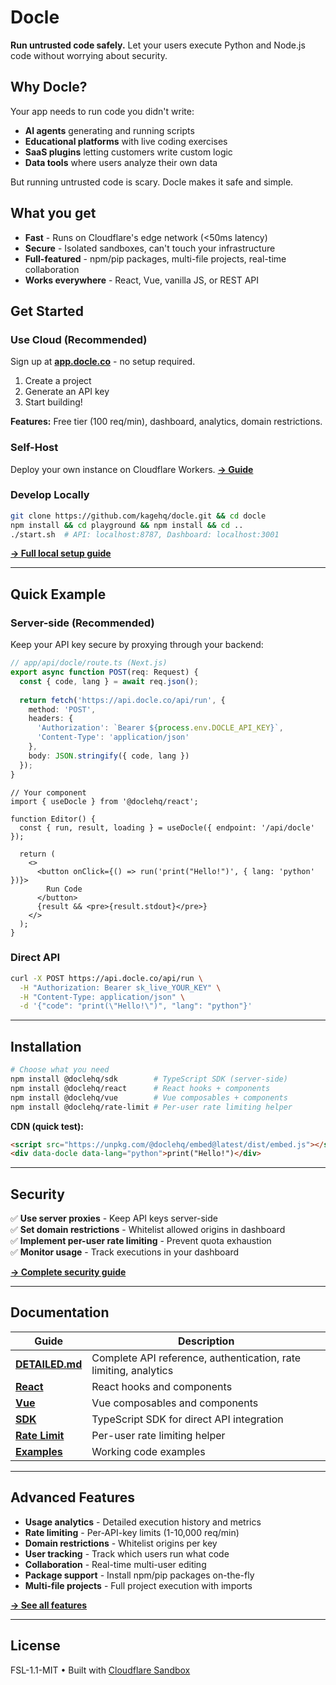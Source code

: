 # Docle

**Run untrusted code safely.** Let your users execute Python and Node.js code without worrying about security.

## Why Docle?

Your app needs to run code you didn't write:
- **AI agents** generating and running scripts
- **Educational platforms** with live coding exercises
- **SaaS plugins** letting customers write custom logic
- **Data tools** where users analyze their own data

But running untrusted code is scary. Docle makes it safe and simple.

## What you get

- **Fast** - Runs on Cloudflare's edge network (<50ms latency)
- **Secure** - Isolated sandboxes, can't touch your infrastructure  
- **Full-featured** - npm/pip packages, multi-file projects, real-time collaboration
- **Works everywhere** - React, Vue, vanilla JS, or REST API

## Get Started

### Use Cloud (Recommended)

Sign up at **[app.docle.co](https://app.docle.co)** - no setup required.

1. Create a project
2. Generate an API key
3. Start building!

**Features:** Free tier (100 req/min), dashboard, analytics, domain restrictions.

### Self-Host

Deploy your own instance on Cloudflare Workers. [**→ Guide**](DETAILED.md#deployment-guide)

### Develop Locally

```bash
git clone https://github.com/kagehq/docle.git && cd docle
npm install && cd playground && npm install && cd ..
./start.sh  # API: localhost:8787, Dashboard: localhost:3001
```

[**→ Full local setup guide**](DETAILED.md#deployment-guide)

---

## Quick Example

### Server-side (Recommended)

Keep your API key secure by proxying through your backend:

```typescript
// app/api/docle/route.ts (Next.js)
export async function POST(req: Request) {
  const { code, lang } = await req.json();
  
  return fetch('https://api.docle.co/api/run', {
    method: 'POST',
    headers: {
      'Authorization': `Bearer ${process.env.DOCLE_API_KEY}`,
      'Content-Type': 'application/json'
    },
    body: JSON.stringify({ code, lang })
  });
}
```

```tsx
// Your component
import { useDocle } from '@doclehq/react';

function Editor() {
  const { run, result, loading } = useDocle({ endpoint: '/api/docle' });
  
  return (
    <>
      <button onClick={() => run('print("Hello!")', { lang: 'python' })}>
        Run Code
      </button>
      {result && <pre>{result.stdout}</pre>}
    </>
  );
}
```

### Direct API

```bash
curl -X POST https://api.docle.co/api/run \
  -H "Authorization: Bearer sk_live_YOUR_KEY" \
  -H "Content-Type: application/json" \
  -d '{"code": "print(\"Hello!\")", "lang": "python"}'
```

---

## Installation

```bash
# Choose what you need
npm install @doclehq/sdk        # TypeScript SDK (server-side)
npm install @doclehq/react      # React hooks + components
npm install @doclehq/vue        # Vue composables + components
npm install @doclehq/rate-limit # Per-user rate limiting helper
```

**CDN (quick test):**
```html
<script src="https://unpkg.com/@doclehq/embed@latest/dist/embed.js"></script>
<div data-docle data-lang="python">print("Hello!")</div>
```

---

## Security

✅ **Use server proxies** - Keep API keys server-side  
✅ **Set domain restrictions** - Whitelist allowed origins in dashboard  
✅ **Implement per-user rate limiting** - Prevent quota exhaustion  
✅ **Monitor usage** - Track executions in your dashboard  

[**→ Complete security guide**](DETAILED.md#security--sandboxing)

---

## Documentation

| Guide | Description |
|-------|-------------|
| **[DETAILED.md](DETAILED.md)** | Complete API reference, authentication, rate limiting, analytics |
| **[React](packages/react/README.md)** | React hooks and components |
| **[Vue](packages/vue/README.md)** | Vue composables and components |
| **[SDK](sdk/README.md)** | TypeScript SDK for direct API integration |
| **[Rate Limit](packages/rate-limit/README.md)** | Per-user rate limiting helper |
| **[Examples](examples/)** | Working code examples |

---

## Advanced Features

- **Usage analytics** - Detailed execution history and metrics  
- **Rate limiting** - Per-API-key limits (1-10,000 req/min)
- **Domain restrictions** - Whitelist origins per key
- **User tracking** - Track which users run what code
- **Collaboration** - Real-time multi-user editing
- **Package support** - Install npm/pip packages on-the-fly
- **Multi-file projects** - Full project execution with imports

[**→ See all features**](DETAILED.md)

---

## License

FSL-1.1-MIT • Built with [Cloudflare Sandbox](https://sandbox.cloudflare.com)
